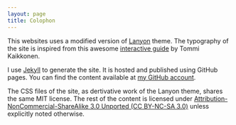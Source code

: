 ```yaml
---
layout: page
title: Colophon
---
```


This websites uses a modified version of [Lanyon][lanyon-theme] theme.
The typography of the site is inspired from this awesome [interactive
guide][tommi-typography] by Tommi Kaikkonen.

I use [Jekyll](http://jekyllrb.com) to generate the site. It is hosted and published
using GitHub pages. You can find the content available at [my GitHub account][github-blog].

The CSS files of the site, as dertivative work of the Lanyon theme,
shares the same MIT license. The rest of the content is licensed under
[Attribution-NonCommercial-ShareAlike 3.0 Unported (CC BY-NC-SA 3.0)][cc-nc-sa] unless explicitly
noted otherwise.

[cc-nc-sa]: http://creativecommons.org/licenses/by-nc-sa/3.0/
[github-blog]: https://github.com/saeed-abdullah/saeed-abdullah.github.com
[tommi-website]: http://kaikkonendesign.fi/
[tommi-typography]: http://kaikkonendesign.fi/typography/
[wp-svbtle]: http://wp-svbtle.com/
[lanyon-theme]: http://lanyon.getpoole.com/


